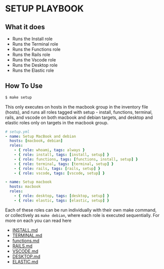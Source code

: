 # SETUP PLAYBOOK

## What it does

* Runs the Install role
* Runs the Terminal role
* Runs the Functions role
* Runs the Rails role
* Runs the Vscode role
* Runs the Desktop role
* Runs the Elastic role



## How To Use

```bash
$ make setup
```

This only executes on hosts in the macbook group in the inventory file (hosts), and runs all roles tagged with setup - install, functions, terminal, rails, and vscode on both macbook and debian targets, and desktop and elastic roles only on targets in the macbook group.

```yml
# setup.yml
- name: Setup MacBook and debian
  hosts: [macbook, debian]
  roles:
    - { role: whoami, tags: always }
    - { role: install, tags: [install, setup] }
    - { role: functions, tags: [functions, install, setup] }
    - { role: terminal, tags: [terminal, setup] }
    - { role: rails, tags: [rails, setup] }
    - { role: vscode, tags: [vscode, setup] }

- name: Setup macbook
  hosts: macbook
  roles:
    - { role: desktop, tags: [desktop, setup] }
    - { role: elastic, tags: [elastic, setup] }
```

Each of these roles can be run individually with their own make command, or collectively as `make debian`, where each role is executed sequentially. For more on each you can read here

* [INSTALL.md](/docs/install.md)
* [TERMINAL.md](/docs/terminal.md)
* [functions.md](/docs/functions.md)
* [RAILS.md](/docs/rails.md)
* [VSCODE.md](/docs/vscode.md)
* [DESKTOP.md](/docs/desktop.md)
* [ELASTIC.md](/docs/elastic.md)
